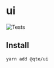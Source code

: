 # ui

![Tests](https://github.com/qteab/ui/workflows/Tests/badge.svg)

## Install

```bash
yarn add @qte/ui
```
